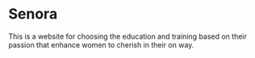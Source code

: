 # Senora
This is a website for choosing the education and training based on their passion that enhance women to cherish in their on way.
